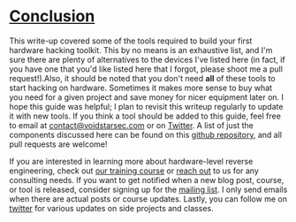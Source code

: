# [Conclusion](./conclusion)

This write-up covered some of the tools required to build your first hardware hacking toolkit. This by no means is an exhaustive list, and I'm sure there are plenty of alternatives to the devices I've listed here (in fact, if you have one that you'd like listed here that I forgot, please shoot me a pull request!).Also, it should be noted that you don't need **all** of these tools to start hacking on hardware. Sometimes it makes more sense to buy what you need for a given project and save money for nicer equipment later on. I hope this guide was helpful; I plan to revisit this writeup regularly to update it with new tools. If you think a tool should be added to this guide, feel free to email at contact@voidstarsec.com or on [Twitter](https://twitter.com/wrongbaud). A list of just the components discussed here can be found on this [github repository](https://github.com/voidstarsec/hw-hacking-lab), and all pull requests are welcome!

If you are interested in learning more about  hardware-level reverse engineering, check out [our training course](https://voidstarsec.com/training) or [reach out](https://voidstarsec.com/index.html#contact) to us for any consulting needs. If you want to get notified when a new blog post, course, or tool is released, consider signing up for the [mailing list](http://eepurl.com/hSl31f). I only send emails when there are actual posts or course updates. Lastly, you can follow me on [twitter](https://twitter.com/wrongbaud) for various updates on side projects and classes. 

